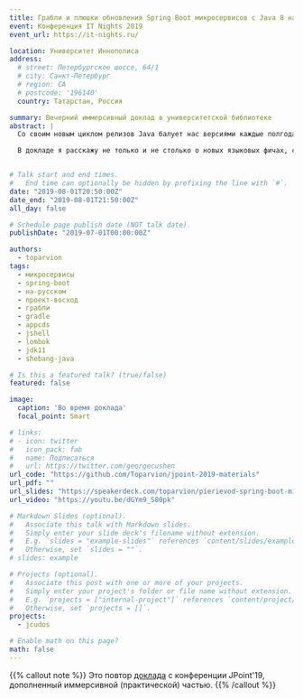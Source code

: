 ```yaml
---
title: Грабли и плюшки обновления Spring Boot микросервисов с Java 8 на 11
event: Конференция IT Nights 2019
event_url: https://it-nights.ru/

location: Университет Иннополиса
address:
  # street: Петербургское шоссе, 64/1
  # city: Санкт-Петербург
  # region: CA
  # postcode: '196140'
  country: Татарстан, Россия

summary: Вечерний иммерсивный доклад в университетской библиотеке
abstract: |
  Со своим новым циклом релизов Java балует нас версиями каждые полгода, но мало кто в enterprise-мире торопится на них переходить. Однако 11-ая версия Java стала исключением — благодаря сразу нескольким фишкам, многие захотели на нее перейти. И всё бы ничего, вот только если у вас парк микросервисов на Spring Boot, это обновление может стать чуть более «занимательным», чем просто перещёлкнуть версию…

  В докладе я расскажу не только и не столько о новых языковых фичах, сколько о граблях и плюшках на пути обновления Boot-микросервисов в целом: начиная со сборки (например, Gradle'ом) и заканчивая развёртыванием Docker-контейнеров (например, в Kubernetes). Попутно расскажу о том, чего ждать от перехода на Spring Boot версии 2.1 (начавшей поддерживать Java 11), а также о нескольких приятных JEP'ах, на рассмотрении которых можно будет остановиться поподробнее или даже увидеть их в действии.


# Talk start and end times.
#   End time can optionally be hidden by prefixing the line with `#`.
date: "2019-08-01T20:50:00Z"
date_end: "2019-08-01T21:50:00Z"
all_day: false

# Schedule page publish date (NOT talk date).
publishDate: "2019-07-01T00:00:00Z"

authors:
  - toparvion
tags:
  - микросервисы
  - spring-boot
  - на-русском
  - проект-восход  
  - грабли
  - gradle
  - appcds
  - jshell
  - lombok
  - jdk11
  - shebang-java

# Is this a featured talk? (true/false)
featured: false

image:
  caption: 'Во время доклада'
  focal_point: Smart

# links:
# - icon: twitter
#   icon_pack: fab
#   name: Подписаться
#   url: https://twitter.com/georgecushen
url_code: "https://github.com/Toparvion/jpoint-2019-materials"
url_pdf: ""
url_slides: "https://speakerdeck.com/toparvion/pierievod-spring-boot-mikrosiervisov-s-java-8-na-11-chto-mozhiet-poiti-nie-tak"
url_video: "https://youtu.be/dGYm9_S80pk"

# Markdown Slides (optional).
#   Associate this talk with Markdown slides.
#   Simply enter your slide deck's filename without extension.
#   E.g. `slides = "example-slides"` references `content/slides/example-slides.md`.
#   Otherwise, set `slides = ""`.
# slides: example

# Projects (optional).
#   Associate this post with one or more of your projects.
#   Simply enter your project's folder or file name without extension.
#   E.g. `projects = ["internal-project"]` references `content/project/deep-learning/index.md`.
#   Otherwise, set `projects = []`.
projects:
  - jcudos

# Enable math on this page?
math: false
---
```

{{% callout note %}}
Это повтор [доклада](/event/2019/jpoint/) с конференции JPoint'19, дополненный иммерсивной (практической) частью.
{{% /callout %}}
